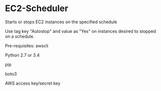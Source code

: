 # EC2-Scheduler
Starts or stops EC2 instances on the specified schedule

Use tag key "Autostop" and value as "Yes" on instances desired to stopped on a schedule.

Pre-requisites:
awscli

Python 2.7 or 3.4

pip

boto3

AWS access key/secret key
